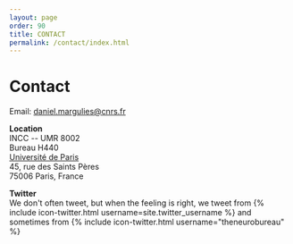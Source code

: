 ```yaml
---
layout: page
order: 90
title: CONTACT
permalink: /contact/index.html
---
```


# Contact

Email: [<span class="line">daniel.margulies@</span><span class="line">cnrs.fr</span>](mailto:daniel.margulies@cnrs.fr)  

**Location**  
INCC -- UMR 8002  
Bureau H440  
[Université de Paris][UofP]  
45, rue des Saints Pères  
75006 Paris, France  

**Twitter**  
We don't often tweet, but when the feeling is right, we tweet from {% include icon-twitter.html username=site.twitter_username %} and sometimes from {% include icon-twitter.html username="theneurobureau" %}  

[UofP]: https://u-paris.fr